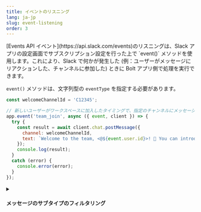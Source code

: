 ```yaml
---
title: イベントのリスニング
lang: ja-jp
slug: event-listening
order: 3
---
```


<div class="section-content">
[Events API イベント](https://api.slack.com/events)のリスニングは、Slack アプリの設定画面でサブスクリプション設定を行った上で `event()` メソッドを使用します。これにより、Slack で何かが発生した (例：ユーザーがメッセージにリアクションした、チャンネルに参加した) ときに Bolt アプリ側で処理を実行できます。

`event()` メソッドは、文字列型の `eventType` を指定する必要があります。
</div>

```javascript
const welcomeChannelId = 'C12345';

// 新しいユーザーがワークスペースに加入したタイミングで、指定のチャンネルにメッセージを送信して自己紹介を促す
app.event('team_join', async ({ event, client }) => {
  try {
    const result = await client.chat.postMessage({
      channel: welcomeChannelId,
      text: `Welcome to the team, <@${event.user.id}>! 🎉 You can introduce yourself in this channel.`
    });
    console.log(result);
  }
  catch (error) {
    console.error(error);
  }
});
```

<details class="secondary-wrapper" >
<summary class="section-head" markdown="0">
<h4 class="section-head">メッセージのサブタイプのフィルタリング</h4>
</summary>

<div class="secondary-content" markdown="0">
`message()` リスナーは `event('message')` と等価の機能を提供します。

イベントのサブタイプをフィルタリングしたい場合、組み込みの `subtype()` ミドルウェアを使用できます。 `bot_message` や `message_replied` のような一般的なメッセージサブタイプの情報は、[メッセージイベントのドキュメント](https://api.slack.com/events/message#message_subtypes)を参照してください。
</div>

```javascript
// bot からのメッセージ全てと一致
app.message(subtype('bot_message'), ({ message }) => {
  console.log(`The bot user ${message.user} said ${message.text}`);
});
```

</details>
